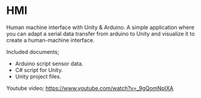 # HMI
Human machine interface with Unity &amp; Arduino.
A simple application where you can adapt a serial data transfer from arduino to Unity and visualize it to create a human-machine interface.

Included documents;
  - Arduino script sensor data.
  - C# script for Unity.
  - Unity project files.


Youtube video;
https://www.youtube.com/watch?v=_9gQomNpIXA
